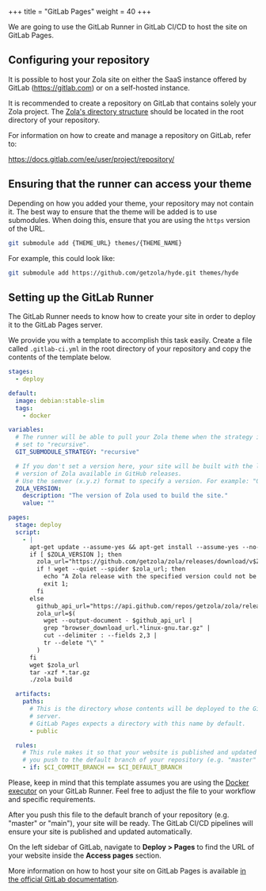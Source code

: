 +++
title = "GitLab Pages"
weight = 40
+++

We are going to use the GitLab Runner in GitLab CI/CD to host
the site on GitLab Pages.

## Configuring your repository

It is possible to host your Zola site on either the SaaS instance offered by
GitLab (<https://gitlab.com>) or on a self-hosted instance.

It is recommended to create a repository on GitLab that contains solely your
Zola project. The [Zola's directory structure](https://www.getzola.org/documentation/getting-started/directory-structure/)
should be located in the root directory of your repository.

For information on how to create and manage a repository on GitLab, refer to:

<https://docs.gitlab.com/ee/user/project/repository/>

## Ensuring that the runner can access your theme

Depending on how you added your theme, your repository may not contain it.
The best way to ensure that the theme will be added is to use submodules.
When doing this, ensure that you are using the `https` version of the URL.

```bash
git submodule add {THEME_URL} themes/{THEME_NAME}
```

For example, this could look like:

```bash
git submodule add https://github.com/getzola/hyde.git themes/hyde
```

## Setting up the GitLab Runner

The GitLab Runner needs to know how to create your site in order to deploy
it to the GitLab Pages server.

We provide you with a template to accomplish this task easily.
Create a file called `.gitlab-ci.yml` in the root directory of your
repository and copy the contents of the template below.

```yaml
stages:
  - deploy

default:
  image: debian:stable-slim
  tags:
    - docker

variables:
  # The runner will be able to pull your Zola theme when the strategy is
  # set to "recursive".
  GIT_SUBMODULE_STRATEGY: "recursive"

  # If you don't set a version here, your site will be built with the latest
  # version of Zola available in GitHub releases.
  # Use the semver (x.y.z) format to specify a version. For example: "0.17.2" or "0.18.0".
  ZOLA_VERSION:
    description: "The version of Zola used to build the site."
    value: ""

pages:
  stage: deploy
  script:
    - |
      apt-get update --assume-yes && apt-get install --assume-yes --no-install-recommends wget ca-certificates
      if [ $ZOLA_VERSION ]; then
        zola_url="https://github.com/getzola/zola/releases/download/v$ZOLA_VERSION/zola-v$ZOLA_VERSION-x86_64-unknown-linux-gnu.tar.gz"
        if ! wget --quiet --spider $zola_url; then
          echo "A Zola release with the specified version could not be found.";
          exit 1;
        fi
      else
        github_api_url="https://api.github.com/repos/getzola/zola/releases/latest"
        zola_url=$(
          wget --output-document - $github_api_url |
          grep "browser_download_url.*linux-gnu.tar.gz" |
          cut --delimiter : --fields 2,3 |
          tr --delete "\" "
        )
      fi
      wget $zola_url
      tar -xzf *.tar.gz
      ./zola build

  artifacts:
    paths:
      # This is the directory whose contents will be deployed to the GitLab Pages
      # server.
      # GitLab Pages expects a directory with this name by default.
      - public

  rules:
    # This rule makes it so that your website is published and updated only when
    # you push to the default branch of your repository (e.g. "master" or "main").
    - if: $CI_COMMIT_BRANCH == $CI_DEFAULT_BRANCH
```

Please, keep in mind that this template assumes you are using the
[Docker executor](https://docs.gitlab.com/runner/executors/docker.html)
on your GitLab Runner.
Feel free to adjust the file to your workflow and specific requirements.

After you push this file to the default branch of your repository
(e.g. "master" or "main"), your site will be ready. The GitLab CI/CD pipelines
will ensure your site is published and updated automatically.

On the left sidebar of GitLab, navigate to **Deploy > Pages** to find the URL of your
website inside the **Access pages** section.

More information on how to host your site on GitLab Pages is available
[in the official GitLab documentation](https://docs.gitlab.com/ee/user/project/pages/).
